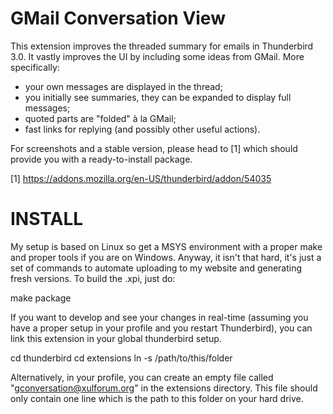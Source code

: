 GMail Conversation View
=======================

This extension improves the threaded summary for emails in Thunderbird 3.0. It
vastly improves the UI by including some ideas from GMail. More specifically:
- your own messages are displayed in the thread;
- you initially see summaries, they can be expanded to display full messages;
- quoted parts are "folded" à la GMail;
- fast links for replying (and possibly other useful actions).

For screenshots and a stable version, please head to [1] which should provide
you with a ready-to-install package.

[1] https://addons.mozilla.org/en-US/thunderbird/addon/54035

INSTALL
=======

My setup is based on Linux so get a MSYS environment with a proper make and
proper tools if you are on Windows. Anyway, it isn't that hard, it's just a set
of commands to automate uploading to my website and generating fresh versions.
To build the .xpi, just do:

make package

If you want to develop and see your changes in real-time (assuming you have a
proper setup in your profile and you restart Thunderbird), you can link this
extension in your global thunderbird setup.

cd thunderbird
cd extensions
ln -s /path/to/this/folder

Alternatively, in your profile, you can create an empty file called
"gconversation@xulforum.org" in the extensions directory. This file should only
contain one line which is the path to this folder on your hard drive.

